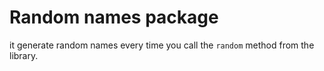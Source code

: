# Random names package

it generate random names every time you call the `random` method from the library.